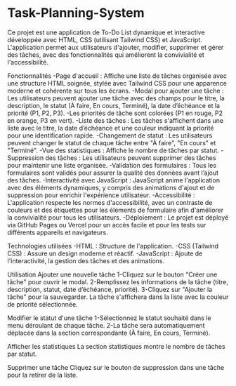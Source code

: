 # Task-Planning-System
Ce projet est une application de To-Do List dynamique et interactive développée avec HTML, CSS (utilisant Tailwind CSS) et JavaScript. L'application permet aux utilisateurs d'ajouter, modifier, supprimer et gérer des tâches, avec des fonctionnalités qui améliorent la convivialité et l'accessibilité.

Fonctionnalités
-Page d'accueil : Affiche une liste de tâches organisée avec une structure HTML soignée, stylée avec Tailwind CSS pour une apparence moderne et cohérente sur tous les écrans.
-Modal pour ajouter une tâche : Les utilisateurs peuvent ajouter une tâche avec des champs pour le titre, la description, le statut (À faire, En cours, Terminé), la date d’échéance et la priorité (P1, P2, P3).
-Les priorités de tâche sont colorées (P1 en rouge, P2 en orange, P3 en vert).
-Liste des tâches : Les tâches s'affichent dans une liste avec le titre, la date d’échéance et une couleur indiquant la priorité pour une identification rapide.
-Changement de statut : Les utilisateurs peuvent changer le statut de chaque tâche entre "À faire", "En cours" et "Terminé".
-Vue des statistiques : Affiche le nombre de tâches par statut.
-Suppression des tâches : Les utilisateurs peuvent supprimer des tâches pour maintenir une liste organisée.
-Validation des formulaires : Tous les formulaires sont validés pour assurer la qualité des données avant l’ajout des tâches.
-Interactivité avec JavaScript : JavaScript anime l'application avec des éléments dynamiques, y compris des animations d'ajout et de suppression pour enrichir l'expérience utilisateur.
-Accessibilité : L'application respecte les normes d'accessibilité, avec un contraste de couleurs et des étiquettes pour les éléments de formulaire afin d'améliorer la convivialité pour tous les utilisateurs.
-Déploiement : Le projet est déployé via GitHub Pages ou Vercel pour un accès facile et pour les tests sur différents appareils et navigateurs.

Technologies utilisées
-HTML : Structure de l'application.
-CSS (Tailwind CSS) : Assure un design moderne et réactif.
-JavaScript : Ajoute de l'interactivité, la gestion des tâches et des animations.

Utilisation
Ajouter une nouvelle tâche
1-Cliquez sur le bouton "Créer une tâche" pour ouvrir le modal.
2-Remplissez les informations de la tâche (titre, description, statut, date d’échéance, priorité).
3-Cliquez sur "Ajouter la tâche" pour la sauvegarder. La tâche s'affichera dans la liste avec la couleur de priorité sélectionnée.

Modifier le statut d'une tâche
1-Sélectionnez le statut souhaité dans le menu déroulant de chaque tâche.
2-La tâche sera automatiquement déplacée dans la section correspondante (À faire, En cours, Terminé).

Afficher les statistiques
La section statistiques montre le nombre de tâches par statut.

Supprimer une tâche
Cliquez sur le bouton de suppression dans une tâche pour la retirer de la liste.
